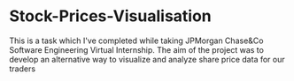# Stock-Prices-Visualisation
This is a task which I've completed while taking JPMorgan Chase&Co Software Engineering Virtual Internship. The aim of the project was to develop an alternative way to visualize and analyze share price data for our traders
